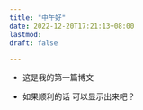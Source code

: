 ```yaml
---
title: "中午好"
date: 2022-12-20T17:21:13+08:00
lastmod: 
draft: false

---
```



- 这是我的第一篇博文  <br>

- 如果顺利的话 可以显示出来吧？
